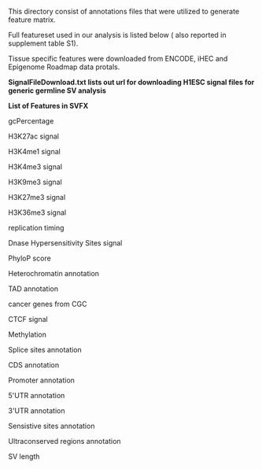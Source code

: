 This directory consist of annotations files that were utilized to generate feature matrix.

Full featureset used in our analysis is listed below ( also reported in supplement table S1).

Tissue specific features were downloaded from ENCODE, iHEC and Epigenome Roadmap data protals.

**SignalFileDownload.txt lists out url for downloading H1ESC signal files for generic germline SV analysis**


**List of Features in SVFX**

gcPercentage

H3K27ac signal

H3K4me1 signal

H3K4me3 signal

H3K9me3 signal

H3K27me3 signal

H3K36me3 signal

replication timing

Dnase Hypersensitivity Sites signal

PhyloP score

Heterochromatin annotation

TAD annotation

cancer genes from CGC

CTCF signal

Methylation

Splice sites annotation

CDS annotation

Promoter annotation

5'UTR annotation

3'UTR annotation

Sensistive sites annotation

Ultraconserved regions annotation

SV length
